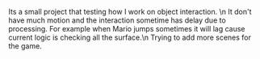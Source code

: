Its a small project that testing how I work on object interaction. \n
It don't have much motion and the interaction sometime has delay due to processing.
For example when Mario jumps sometimes it will lag cause current logic is checking all the surface.\n
Trying to add more scenes for the game.
